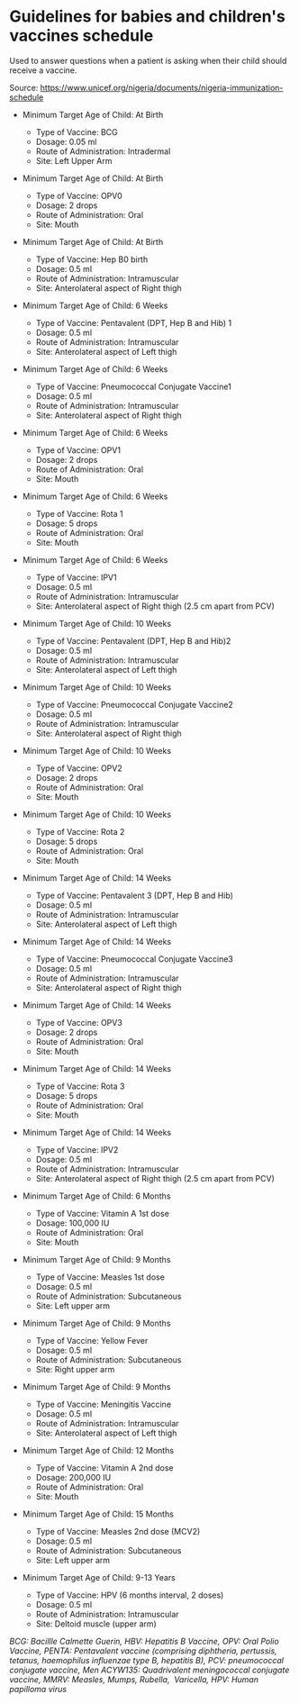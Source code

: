 # Guidelines for babies and children's vaccines schedule

Used to answer questions when a patient is asking when their child should receive a vaccine.

Source: https://www.unicef.org/nigeria/documents/nigeria-immunization-schedule

- Minimum Target Age of Child: At Birth
  - Type of Vaccine: BCG
  - Dosage: 0.05 ml
  - Route of Administration: Intradermal
  - Site: Left Upper Arm

- Minimum Target Age of Child: At Birth
  - Type of Vaccine: OPV0
  - Dosage: 2 drops
  - Route of Administration: Oral
  - Site: Mouth

- Minimum Target Age of Child: At Birth
  - Type of Vaccine: Hep B0 birth
  - Dosage: 0.5 ml
  - Route of Administration: Intramuscular
  - Site: Anterolateral aspect of Right thigh

- Minimum Target Age of Child: 6 Weeks
  - Type of Vaccine: Pentavalent (DPT, Hep B and Hib) 1
  - Dosage: 0.5 ml
  - Route of Administration: Intramuscular
  - Site: Anterolateral aspect of Left thigh

- Minimum Target Age of Child: 6 Weeks
  - Type of Vaccine: Pneumococcal Conjugate Vaccine1
  - Dosage: 0.5 ml
  - Route of Administration: Intramuscular
  - Site: Anterolateral aspect of Right thigh

- Minimum Target Age of Child: 6 Weeks
  - Type of Vaccine: OPV1
  - Dosage: 2 drops
  - Route of Administration: Oral
  - Site: Mouth

- Minimum Target Age of Child: 6 Weeks
  - Type of Vaccine: Rota 1
  - Dosage: 5 drops
  - Route of Administration: Oral
  - Site: Mouth

- Minimum Target Age of Child: 6 Weeks
  - Type of Vaccine: IPV1
  - Dosage: 0.5 ml
  - Route of Administration: Intramuscular
  - Site: Anterolateral aspect of Right thigh (2.5 cm apart from PCV)

- Minimum Target Age of Child: 10 Weeks
  - Type of Vaccine: Pentavalent (DPT, Hep B and Hib)2
  - Dosage: 0.5 ml
  - Route of Administration: Intramuscular
  - Site: Anterolateral aspect of Left thigh

- Minimum Target Age of Child: 10 Weeks
  - Type of Vaccine: Pneumococcal Conjugate Vaccine2
  - Dosage: 0.5 ml
  - Route of Administration: Intramuscular
  - Site: Anterolateral aspect of Right thigh

- Minimum Target Age of Child: 10 Weeks
  - Type of Vaccine: OPV2
  - Dosage: 2 drops
  - Route of Administration: Oral
  - Site: Mouth

- Minimum Target Age of Child: 10 Weeks
  - Type of Vaccine: Rota 2
  - Dosage: 5 drops
  - Route of Administration: Oral
  - Site: Mouth

- Minimum Target Age of Child: 14 Weeks
  - Type of Vaccine: Pentavalent 3 (DPT, Hep B and Hib)
  - Dosage: 0.5 ml
  - Route of Administration: Intramuscular
  - Site: Anterolateral aspect of Left thigh

- Minimum Target Age of Child: 14 Weeks
  - Type of Vaccine: Pneumococcal Conjugate Vaccine3
  - Dosage: 0.5 ml
  - Route of Administration: Intramuscular
  - Site: Anterolateral aspect of Right thigh

- Minimum Target Age of Child: 14 Weeks
  - Type of Vaccine: OPV3
  - Dosage: 2 drops
  - Route of Administration: Oral
  - Site: Mouth

- Minimum Target Age of Child: 14 Weeks
  - Type of Vaccine: Rota 3
  - Dosage: 5 drops
  - Route of Administration: Oral
  - Site: Mouth

- Minimum Target Age of Child: 14 Weeks
  - Type of Vaccine: IPV2
  - Dosage: 0.5 ml
  - Route of Administration: Intramuscular
  - Site: Anterolateral aspect of Right thigh (2.5 cm apart from PCV)

- Minimum Target Age of Child: 6 Months
  - Type of Vaccine: Vitamin A 1st dose
  - Dosage: 100,000 IU
  - Route of Administration: Oral
  - Site: Mouth

- Minimum Target Age of Child: 9 Months
  - Type of Vaccine: Measles 1st dose
  - Dosage: 0.5 ml
  - Route of Administration: Subcutaneous
  - Site: Left upper arm

- Minimum Target Age of Child: 9 Months
  - Type of Vaccine: Yellow Fever
  - Dosage: 0.5 ml
  - Route of Administration: Subcutaneous
  - Site: Right upper arm

- Minimum Target Age of Child: 9 Months
  - Type of Vaccine: Meningitis Vaccine
  - Dosage: 0.5 ml
  - Route of Administration: Intramuscular
  - Site: Anterolateral aspect of Left thigh

- Minimum Target Age of Child: 12 Months
  - Type of Vaccine: Vitamin A 2nd dose
  - Dosage: 200,000 IU
  - Route of Administration: Oral
  - Site: Mouth

- Minimum Target Age of Child: 15 Months
  - Type of Vaccine: Measles 2nd dose (MCV2)
  - Dosage: 0.5 ml
  - Route of Administration: Subcutaneous
  - Site: Left upper arm

- Minimum Target Age of Child: 9-13 Years
  - Type of Vaccine: HPV (6 months interval, 2 doses)
  - Dosage: 0.5 ml
  - Route of Administration: Intramuscular
  - Site: Deltoid muscle (upper arm)

_BCG: Bacillle Calmette Guerin, HBV: Hepatitis B Vaccine, OPV: Oral Polio Vaccine, PENTA: Pentavalent vaccine (comprising diphtheria, pertussis, tetanus, haemophilus influenzae type B, hepatitis B), PCV: pneumococcal conjugate vaccine, Men ACYW135: Quadrivalent meningococcal conjugate vaccine, MMRV: Measles, Mumps, Rubella,  Varicella, HPV: Human papilloma virus_
